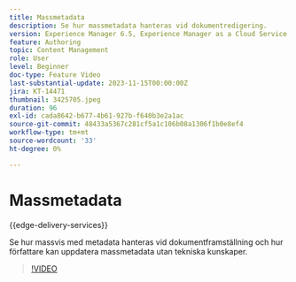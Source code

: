 ```yaml
---
title: Massmetadata
description: Se hur massmetadata hanteras vid dokumentredigering.
version: Experience Manager 6.5, Experience Manager as a Cloud Service
feature: Authoring
topic: Content Management
role: User
level: Beginner
doc-type: Feature Video
last-substantial-update: 2023-11-15T00:00:00Z
jira: KT-14471
thumbnail: 3425705.jpeg
duration: 96
exl-id: cada8642-b677-4b61-927b-f640b3e2a1ac
source-git-commit: 48433a5367c281cf5a1c106b08a1306f1b0e8ef4
workflow-type: tm+mt
source-wordcount: '33'
ht-degree: 0%

---
```


# Massmetadata

{{edge-delivery-services}}

Se hur massvis med metadata hanteras vid dokumentframställning och hur författare kan uppdatera massmetadata utan tekniska kunskaper.

>[!VIDEO](https://video.tv.adobe.com/v/3438414/?learn=on&captions=swe)
